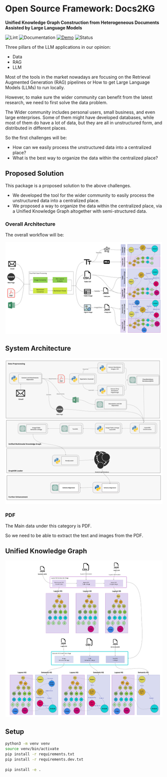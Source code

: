 # Open Source Framework: Docs2KG

**Unified Knowledge Graph Construction from Heterogeneous Documents Assisted by Large
Language Models**

![Lint](https://github.com/AI4WA/Docs2KG/actions/workflows/lint.yml/badge.svg)
![Documentation](https://github.com/AI4WA/Docs2KG/actions/workflows/docs.yml/badge.svg)
[![Demo](https://img.shields.io/badge/Demo-Available-blue)](https://docs2kg.ai4wa.com/Video/)
![Status](https://img.shields.io/badge/Status-Work%20in%20Progress-yellow)

Three pillars of the LLM applications in our opinion:

- Data
- RAG
- LLM

Most of the tools in the market nowadays are focusing on the Retrieval Augmented Generation (RAG) pipelines or
How to get Large Language Models (LLMs) to run locally.

However, to make sure the wider community can benefit from the latest research, we need to first solve the data problem.

The Wider community includes personal users, small business, and even large enterprises.
Some of them might have developed databases, while most of them do have a lot of data, but they are all in unstructured
form, and distributed in different places.

So the first challenges will be:

- How can we easily process the unstructured data into a centralized place?
- What is the best way to organize the data within the centralized place?

## Proposed Solution

This package is a proposed solution to the above challenges.

- We developed the tool for the wider community to easily process the unstructured data into a centralized place.
- We proposed a way to organize the data within the centralized place, via a Unified Knowledge Graph altogether with
  semi-structured data.

### Overall Architecture

The overall workflow will be:

![img.png](docs/images/Docs2KG.jpg)

## System Architecture

![img.png](docs/images/Modules.jpg)

### PDF

The Main data under this category is PDF.

So we need to be able to extract the text and images from the PDF.

## Unified Knowledge Graph

![img.png](docs/images/KGConstruction.jpg)

## Setup

```bash
python3 -m venv venv
source venv/bin/activate
pip install -r requirements.txt
pip install -r requirements.dev.txt

pip install -e .
```
